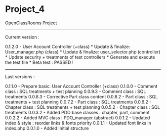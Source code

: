 # Project_4
OpenClassRooms Project

-----------------------

Current version :

0.1.2.0 - User Account Controller (+class)
	* Update & finalize: User_manager.php (class)
	* Update & finalize: user_selector.php (controller)
	* Update security + treatments of test controllers
	* Generate and execute the test file
	* Beta test : PASSED !

-----------------------

Last versions :

0.1.1.0 - Prepare basic: User Account Controller (+class)
0.1.0.0 - Comment class : SQL treatments + test planning
0.0.9.3 - Comment class : SQL treatments
0.0.8.3 - Corrective Part class content
0.0.8.2 - Part class : SQL treatments + test planning
0.0.7.2 - Part class : SQL treatments
0.0.6.2 - Chapter class : SQL treatments + test planning
0.0.5.2 - Chapter class : SQL treatments
0.0.3.2 - Added PDO base classes : chapter, part, comment
0.0.2.2 - Added MVC class : PDO_manager (abstract)
0.0.1.2 - Updated index & style : reorder links & fonts priority
0.0.1.1 - Updated font links in index.php
0.0.1.0 - Added Initial structure
